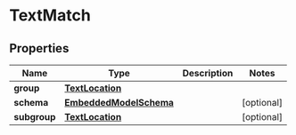 
# TextMatch

## Properties
Name | Type | Description | Notes
------------ | ------------- | ------------- | -------------
**group** | [**TextLocation**](TextLocation.md) |  | 
**schema** | [**EmbeddedModelSchema**](EmbeddedModelSchema.md) |  |  [optional]
**subgroup** | [**TextLocation**](TextLocation.md) |  |  [optional]



